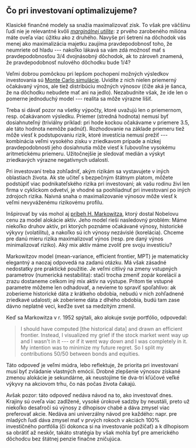 ## Čo pri investovaní optimalizujeme?

Klasické finančné modely sa snažia maximalizovať zisk. To však pre väčšinu ľudí nie je relevantné kvôli [_marginálnej utilite_](https://www.investopedia.com/ask/answers/072815/what-marginal-utility-income.asp): z prvého zarobeného milióna máte oveľa viac úžitku ako z druhého. Navyše pri šetrení na dôchodok vás menej ako maximalizácia majetku zaujíma pravdepodobnosť toho, že neumriete od hladu --- nakoľko lákavá sa vám zdá možnosť mať s pravdepodobnosťou 3/4 dvojnásobný dôchodok, ak to zároveň znamená, že pravdepodobnosť nulového dôchodku bude 1/4?

Veľmi dobrou pomôckou pri lepšom pochopení možných výsledkov investovania sú [Monte Carlo simulácie](https://www.portfoliovisualizer.com/monte-carlo-simulation). Uvidíte z nich nielen priemerný očakávaný výnos, ale tiež distribúciu možných výnosov (čiže aká je šanca, že na dôchodku nebudete mať ani na jedlo). Nezabudnite však, že ide len o pomerne jednoduchý model --- realita sa môže výrazne líšiť.

Treba si dávať pozor na všetky výpočty, ktoré uvažujú len o priemernom, resp. očakávanom výsledku. Priemer (stredná hodnota) nemusí byť dosiahnuteľný (triviálny príklad: pri hode kockou očakávame v priemere 3.5, ale táto hodnota nemôže padnúť). Rozhodovanie na základe priemeru tiež môže viesť k podstupovaniu rizík, ktoré investícia nemusí prežiť --- kombinácia veľmi vysokého zisku v zriedkavom prípade a nízkej pravdepodobnosti jeho dosiahnutia môže viesť k ľubovoľne vysokému aritmetickému priemeru. Užitočnejšie je sledovať medián a výskyt zriedkavých výrazne negatívnych udalostí.

Pri investovaní treba zohľadniť, akým rizikám sa vystavujete v iných oblastiach života. Ak ste učiteľ s bezpečným štátnym platom, môžete podstúpiť viac podnikateľského rizika pri investovaní; ak vašu rodinu živí len firma v cyklickom odvetví, je vhodné sa poohliadnuť pri investovaní po iných zdrojoch rizika. Naivná snaha o maximalizovanie výnosov môže viesť k veľmi nevyváženému rizikovému profilu.

Inšpirovať by vás mohol aj [príbeh H. Markowitza](https://jasonzweig.com/what-harry-markowitz-meant/?utm_source=chatgpt.com), ktorý dostal Nobelovu cenu za model alokácie aktív. Jeho model rieši nasledovný problém: Máme niekoľko druhov aktív, pri ktorých poznáme očakávané výnosy, historické výkyvy (volatilitu), a nakoľko sú ich výnosy nezávislé (korelácia). Chceme pre danú mieru rizika maximalizovať výnos (resp. pre daný výnos minimalizovať riziko). Aký mix aktív máme zvoliť pre svoju investíciu?

Markowitzov model (mean-variance, efficient frontier, MPT) je matematicky elegantný a naozaj odpovedá na zadanú otázku. Má však zásadné nedostatky pre praktické použitie. Je veľmi citlivý na zmeny vstupných parametrov (numerická nestabilita): stačí trocha zmeniť zopár korelácií a zrazu dostaneme celkom iný mix aktív na výstupe. Pritom tie vstupné parametre môžeme len odhadovať, a nevieme to spraviť spoľahlivo: ak zoberieme historické dáta z krátkeho obdobia, nebudú v nich zohľadnené zriedkavé udalosti; ak zoberieme dáta z dlhého obdobia, budú tam zase dávno neplatné veci, keďže svet sa medzitým zmenil.

Keď sa Markowitza v r. 1952 spýtali, ako alokuje svoje portfólio, odpovedal:
> I should have computed [the historical data] and drawn an efficient frontier. Instead, I visualized my grief if the stock market went way up and I wasn't in it --- or if it went way down and I was completely in it. My intention was to minimize my future regret. So I split my contributions 50/50 between bonds and equities.

Táto odpoveď je veľmi múdra, lebo reflektuje, že priorita pri investovaní musí byť zvládanie vlastných emócií. Drobné zlepšenie výnosov získané zmenou alokácie je sekundárne, ak neustojíme tie dva-tri kľúčové veľké výkyvy na akciovom trhu, čo nás počas života čakajú. 

Avšak pozor: táto odpoveď nedáva návod na to, ako investovať dnes. Krajiny sú oveľa viac zadlžené, vysoké úrokové sadzby by neustáli, preto už niekoľko desaťročí sú výnosy z dlhopisov chabé a dáva zmysel viac preferovať akcie. Nedáva ani univerzálny návod pre každého: napr. pre mladých ľudí dáva zmysel mať v prvých rokoch v akciách 100% investičného portfólia (či dokonca si na investovanie požičať) a k dlhopisom sa obrátiť až neskôr, takáto stratégia by však mohla byť pre amerického dôchodcu bez štátnej penzie finačne zničujúca.

